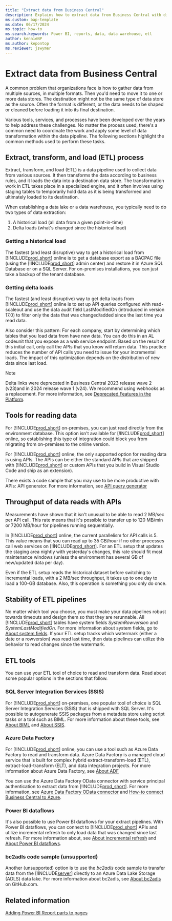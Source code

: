 ```yaml
---
title: "Extract data from Business Central"
description: Explains how to extract data from Business Central with different tools
ms.custom: bap-template
ms.date: 06/17/2024
ms.topic: how-to
ms.search.keywords: Power BI, reports, data, data warehouse, etl
author: kennieNP
ms.author: kepontop
ms.reviewer: jswymer
---
```


# Extract data from Business Central

A common problem that organizations face is how to gather data from multiple sources, in multiple formats. Then you'd need to move it to one or more data stores. The destination might not be the same type of data store as the source. Often the format is different, or the data needs to be shaped or cleaned before loading it into its final destination.

Various tools, services, and processes have been developed over the years to help address these challenges. No matter the process used, there's a common need to coordinate the work and apply some level of data transformation within the data pipeline. The following sections highlight the common methods used to perform these tasks.

## Extract, transform, and load (ETL) process

Extract, transform, and load (ETL) is a data pipeline used to collect data from various sources. It then transforms the data according to business rules, and it loads the data into a destination data store. The transformation work in ETL takes place in a specialized engine, and it often involves using staging tables to temporarily hold data as it is being transformed and ultimately loaded to its destination.

When establishing a data lake or a data warehouse, you typically need to do two types of data extraction:

1. A historical load (all data from a given point-in-time)
2. Delta loads (what's changed since the historical load)

### Getting a historical load

The fastest (and least disruptive) way to get a historical load from [!INCLUDE[prod_short](includes/prod_short.md)] online is to get a database export as a BACPAC file (using the [!INCLUDE[prod_short](includes/prod_short.md)] admin center) and restore it in Azure SQL Database or on a SQL Server. For on-premises installations, you can just take a backup of the tenant database.

### Getting delta loads

The fastest (and least disruptive) way to get delta loads from [!INCLUDE[prod_short](includes/prod_short.md)] online is to set up API queries configured with read-scaleout and use the data audit field LastModifiedOn (introduced in version 17.0) to filter only the data that was changed/added since the last time you read data.

Also consider this pattern: For each company, start by determining which tables that you load data from have new data. You can do this in an AL codeunit that you expose as a web service endpoint. Based on the result of this initial call, only call the APIs that you know will return data. This practice reduces the number of API calls you need to issue for your incremental loads. The impact of this optimization depends on the distribution of new data since last load.

> [!NOTE]
> Delta links were deprecated in Business Central 2023 release wave 2 (v23)and in 2024 release wave 1 (v24). We recommend using webhooks as a replacement. For more information, see [Deprecated Features in the Platform](../upgrade/deprecated-features-platform.md).

## Tools for reading data

For [!INCLUDE[prod_short](includes/prod_short.md)] on-premises, you can just read directly from the environment database. This option isn't available for [!INCLUDE[prod_short](includes/prod_short.md)] online, so establishing this type of integration could block you from migrating from on-premises to the online version. 

For [!INCLUDE[prod_short](includes/prod_short.md)] online, the only supported option for reading data is using APIs. The APIs can be either the standard APIs that are shipped with [!INCLUDE[prod_short](includes/prod_short.md)] or custom APIs that you build in Visual Studio Code and ship as an extension).

There exists a code sample that you may use to be more productive with APIs: API generator. 
For more information, see [API query generator](https://github.com/microsoft/BCTech/tree/master/samples/APIQueryGenerator)

## Throughput of data reads with APIs

Measurements have shown that it isn't unusual to be able to read 2 MB/sec per API call. This rate means that it's possible to transfer up to 120 MB/min or 7200 MB/hour for pipelines running sequentially. 

In [!INCLUDE[prod_short](includes/prod_short.md)] online, the current parallelism for API calls is 5. This value means that you can read up to 35 GB/hour if no other processes call web services on [!INCLUDE[prod_short](includes/prod_short.md)]. For an ETL setup that updates the staging area nightly with yesterday's changes, this rate should fit most maintenance windows (unless the environment has several GB of new/updated data per day).

Even if the ETL setup reads the historical dataset before switching to incremental loads, with a 2 MB/sec throughput, it takes up to one day to load a 100-GB database. Also, this operation is something you only do once.

## Stability of ETL pipelines

No matter which tool you choose, you must make your data pipelines robust towards timeouts and design them so that they are rerunnable. All [!INCLUDE[prod_short](includes/prod_short.md)] tables have system fields _SystemRowversion_ and _SystemLastModifiedOn_. For more information about system fields, go to [About system fields](devenv-table-system-fields.md). If your ETL setup tracks which watermark (either a date or a rowversion) was read last time, then data pipelines can utilize this behavior to read changes since the watermark.

## ETL tools

You can use your ETL tool of choice to read and transform data. Read about some popular options in the sections that follow.

### SQL Server Integration Services (SSIS)

For [!INCLUDE[prod_short](includes/prod_short.md)] on-premises, one popular tool of choice is SQL Server Integration Services (SSIS) that is shipped with SQL Server. It's possible to autogenerate SSIS packages from a metadata store using script tasks or a tool such as BIML. For more information about these tools, see [About BIML](https://www.varigence.com/biml) and [About SSIS](/sql/integration-services/sql-server-integration-services).

### Azure Data Factory

For [!INCLUDE[prod_short](includes/prod_short.md)] online, you can use a tool such as Azure Data Factory to read and transform data. Azure Data Factory is a managed cloud service that is built for complex hybrid extract-transform-load (ETL), extract-load-transform (ELT), and data integration projects. For more information about Azure Data Factory, see [About ADF](/azure/data-factory/introduction)

You can use the Azure Data Factory OData connector with service principal authentication to extract data from [!INCLUDE[prod_short](includes/prod_short.md)]. For more information, see [Azure Data Factory OData connector](/azure/data-factory/connector-odata?tabs=data-factory) and [How-to connect Business Central to Azure](/answers/questions/751705/how-to-connect-business-central-to-azure-data-fact).

### Power BI dataflows

It's also possible to use Power BI dataflows for your extract pipelines. With Power BI dataflows, you can connect to [!INCLUDE[prod_short](includes/prod_short.md)] APIs and utilize incremental refresh to only load data that was changed since last refresh. For more information about, see [About incremental refresh](/power-query/dataflows/incremental-refresh) and [About Power BI dataflows](/power-bi/transform-model/dataflows/dataflows-introduction-self-service).

<!--Microsoft MVP Steven Renders has written a nice blog post on how to use Power BI dataflows with [!INCLUDE[prod_short](includes/prod_short.md)]:
[How do I create a Power BI dataflow with Business Central data](https://thinkaboutit.be/2023/02/how-do-i-create-a-power-bi-dataflow-with-business-central-data/)-->

### bc2adls code sample (unsupported)

Another (unsupported) option is to use the _bc2adls_ code sample to transfer data from the [!INCLUDE[server](includes/server.md)] directly to an Azure Data Lake Storage (ADLS) data lake. For more information about bc2adls, see [About bc2adls](https://github.com/microsoft/bc2adls) on GitHub.com.

## Related information

[Adding Power BI Report parts to pages](devenv-power-bi-report-parts.md)
